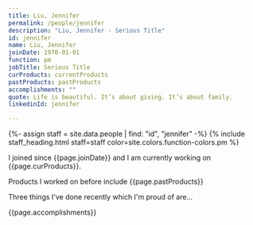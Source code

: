 ```yaml
---
title: Liu, Jennifer
permalink: /people/jennifer
description: "Liu, Jennifer - Serious Title"
id: jennifer
name: Liu, Jennifer
joinDate: 1970-01-01
function: pm
jobTitle: Serious Title
curProducts: currentProducts
pastProducts: pastProducts
accomplishments: ""
quote: Life is beautiful. It’s about giving. It’s about family.
linkedinId: jennifer

---
```


{%- assign staff = site.data.people | find: "id", "jennifer" -%}
{% include staff_heading.html staff=staff color=site.colors.function-colors.pm %}

<p>I joined since {{page.joinDate}} and I am currently working on {{page.curProducts}}.</p>

<p>Products I worked on before include {{page.pastProducts}}</p>

<p>Three things I've done recently which I'm proud of are...</p>
{{page.accomplishments}}
